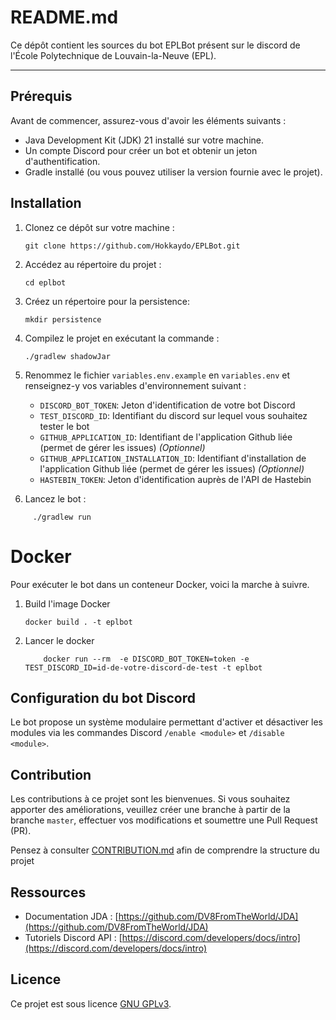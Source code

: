 # README.md

Ce dépôt contient les sources du bot EPLBot présent sur le discord de l'École Polytechnique de Louvain-la-Neuve (EPL).
___
## Prérequis

Avant de commencer, assurez-vous d'avoir les éléments suivants :

- Java Development Kit (JDK) 21 installé sur votre machine.
- Un compte Discord pour créer un bot et obtenir un jeton d'authentification.
- Gradle installé (ou vous pouvez utiliser la version fournie avec le projet).

## Installation

1. Clonez ce dépôt sur votre machine :

    ```shell
    git clone https://github.com/Hokkaydo/EPLBot.git
    ```

2. Accédez au répertoire du projet :

    ```shell
    cd eplbot
    ```
3. Créez un répertoire pour la persistence:

    ```shell
    mkdir persistence
    ```

4. Compilez le projet en exécutant la commande :

    ```shell
    ./gradlew shadowJar
    ```

5. Renommez le fichier `variables.env.example` en `variables.env` et renseignez-y vos variables d'environnement suivant :
   - `DISCORD_BOT_TOKEN`: Jeton d'identification de votre bot Discord
   - `TEST_DISCORD_ID`: Identifiant du discord sur lequel vous souhaitez tester le bot
   - `GITHUB_APPLICATION_ID`: Identifiant de l'application Github liée (permet de gérer les issues) *(Optionnel)* 
   - `GITHUB_APPLICATION_INSTALLATION_ID`: Identifiant d'installation de l'application Github liée (permet de gérer les issues) *(Optionnel)*
   - `HASTEBIN_TOKEN`: Jeton d'identification auprès de l'API de Hastebin
   
6. Lancez le bot :
 ```shell
      ./gradlew run
   ```

# Docker

Pour exécuter le bot dans un conteneur Docker, voici la marche à suivre.

1. Build l'image Docker

    ```shell
    docker build . -t eplbot
    ```
2. Lancer le docker

    ```shell
        docker run --rm  -e DISCORD_BOT_TOKEN=token -e TEST_DISCORD_ID=id-de-votre-discord-de-test -t eplbot
    ```

## Configuration du bot Discord

Le bot propose un système modulaire permettant d'activer et désactiver les modules via les commandes Discord `/enable <module>` et `/disable <module>`.
## Contribution

Les contributions à ce projet sont les bienvenues. Si vous souhaitez apporter des améliorations, veuillez créer une branche à partir de la branche `master`, effectuer vos modifications et soumettre une Pull Request (PR).

Pensez à consulter [CONTRIBUTION.md](CONTRIBUTION.md) afin de comprendre la structure du projet

## Ressources

- Documentation JDA : [https://github.com/DV8FromTheWorld/JDA](https://github.com/DV8FromTheWorld/JDA)
- Tutoriels Discord API : [https://discord.com/developers/docs/intro](https://discord.com/developers/docs/intro)

## Licence

Ce projet est sous licence [GNU GPLv3](https://github.com/Hokkaydo/EPLBot/blob/master/LICENCE).

